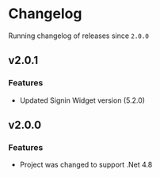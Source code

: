 # Changelog
Running changelog of releases since `2.0.0`

## v2.0.1

### Features

- Updated Signin Widget version (5.2.0)

## v2.0.0

### Features

- Project was changed to support .Net 4.8

